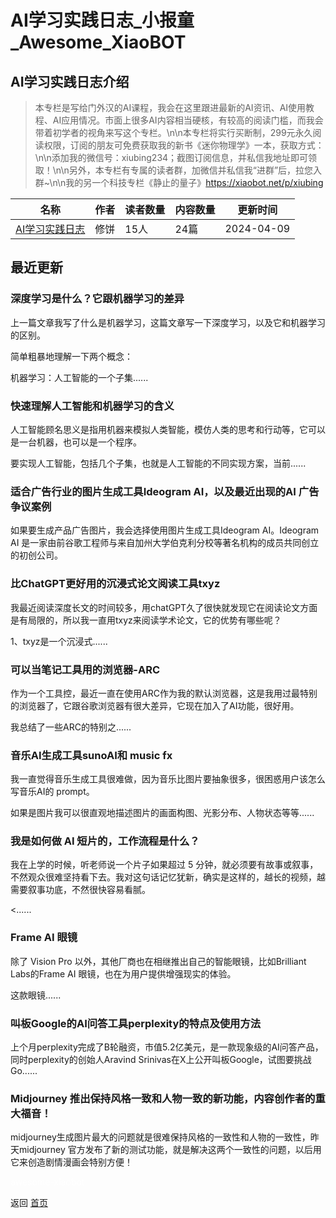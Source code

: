 # AI学习实践日志_小报童_Awesome_XiaoBOT

## AI学习实践日志介绍
> 本专栏是写给门外汉的AI课程，我会在这里跟进最新的AI资讯、AI使用教程、AI应用情况。市面上很多AI内容相当硬核，有较高的阅读门槛，而我会带着初学者的视角来写这个专栏。\n\n本专栏将实行买断制，299元永久阅读权限，订阅的朋友可免费获取我的新书《迷你物理学》一本，获取方式：\n\n添加我的微信号：xiubing234；截图订阅信息，并私信我地址即可领取！\n\n另外，本专栏有专属的读者群，加微信并私信我“进群”后，拉您入群~\n\n我的另一个科技专栏《静止的量子》https://xiaobot.net/p/xiubing  
  


|名称|作者|读者数量|内容数量|更新时间|
|---|---|---|---|---|
|[AI学习实践日志](https://xiaobot.net/p/xiubingAI?refer=9c3f1c95-a052-465a-9902-f6d75080262a)|修饼|15人|24篇|2024-04-09|

## 最近更新
### 深度学习是什么？它跟机器学习的差异

上一篇文章我写了什么是机器学习，这篇文章写一下深度学习，以及它和机器学习的区别。

简单粗暴地理解一下两个概念：

机器学习：人工智能的一个子集......

### 快速理解人工智能和机器学习的含义

人工智能顾名思义是指用机器来模拟人类智能，模仿人类的思考和行动等，它可以是一台机器，也可以是一个程序。

要实现人工智能，包括几个子集，也就是人工智能的不同实现方案，当前......

### 适合广告行业的图片生成工具Ideogram AI，以及最近出现的AI 广告争议案例

如果要生成产品广告图片，我会选择使用图片生成工具Ideogram AI。Ideogram AI
是一家由前谷歌工程师与来自加州大学伯克利分校等著名机构的成员共同创立的初创公司。

### 比ChatGPT更好用的沉浸式论文阅读工具txyz

我最近阅读深度长文的时间较多，用chatGPT久了很快就发现它在阅读论文方面是有局限的，所以我一直用txyz来阅读学术论文，它的优势有哪些呢？

1、txyz是一个沉浸式......

### 可以当笔记工具用的浏览器-ARC

作为一个工具控，最近一直在使用ARC作为我的默认浏览器，这是我用过最特别的浏览器了，它跟谷歌浏览器有很大差异，它现在加入了AI功能，很好用。

我总结了一些ARC的特别之......

### 音乐AI生成工具sunoAI和 music fx

我一直觉得音乐生成工具很难做，因为音乐比图片要抽象很多，很困惑用户该怎么写音乐AI的 prompt。

如果是图片我可以很直观地描述图片的画面构图、光影分布、人物状态等等......

### 我是如何做 AI 短片的，工作流程是什么？

我在上学的时候，听老师说一个片子如果超过 5
分钟，就必须要有故事或叙事，不然观众很难坚持看下去。我对这句话记忆犹新，确实是这样的，越长的视频，越需要叙事功底，不然很快容易看腻。

<......

### Frame AI 眼镜

除了 Vision Pro 以外，其他厂商也在相继推出自己的智能眼镜，比如Brilliant Labs的Frame AI
眼镜，也在为用户提供增强现实的体验。

这款眼镜......

### 叫板Google的AI问答工具perplexity的特点及使用方法

上个月perplexity完成了B轮融资，市值5.2亿美元，是一款现象级的AI问答产品，同时perplexity的创始人Aravind
Srinivas在X上公开叫板Google，试图要挑战Go......

### Midjourney 推出保持风格一致和人物一致的新功能，内容创作者的重大福音！

midjourney生成图片最大的问题就是很难保持风格的一致性和人物的一致性，昨天midjourney
官方发布了新的测试功能，就是解决这两个一致性的问题，以后用它来创造剧情漫画会特别方便！


<a href="https://github.com/Reno9527/awesome-xiaobot" style="color: white; text-decoration: none;">awesome-xiaobot</a>

返回 [首页](../README.md)
